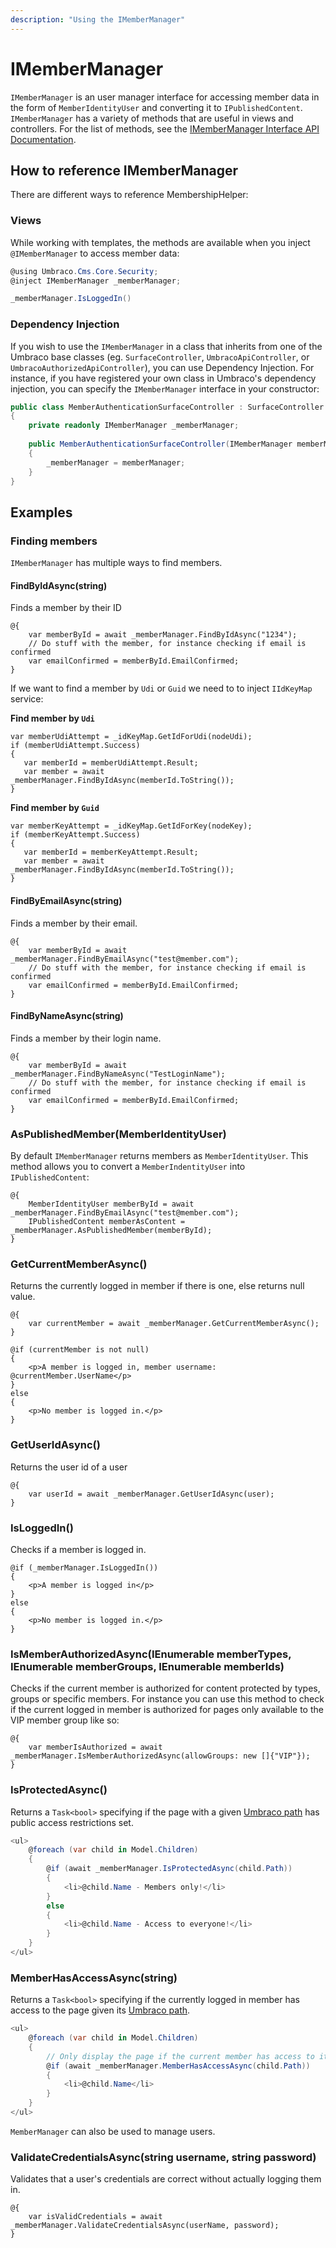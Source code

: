 ```yaml
---
description: "Using the IMemberManager"
---
```


# IMemberManager

`IMemberManager` is an user manager interface for accessing member data in the form of `MemberIdentityUser` and converting it to `IPublishedContent`. `IMemberManager` has a variety of methods that are useful in views and controllers. For the list of methods, see the [IMemberManager Interface API Documentation](https://apidocs.umbraco.com/v9/csharp/api/Umbraco.Cms.Core.Security.IMemberManager.html#methods).

## How to reference IMemberManager

There are different ways to reference MembershipHelper:

### Views

While working with templates, the methods are available when you inject `@IMemberManager` to access member data:

```csharp
@using Umbraco.Cms.Core.Security;
@inject IMemberManager _memberManager;

_memberManager.IsLoggedIn()
```

### Dependency Injection

If you wish to use the `IMemberManager` in a class that inherits from one of the Umbraco base classes (eg. `SurfaceController`, `UmbracoApiController`, or `UmbracoAuthorizedApiController`), you can use Dependency Injection. For instance, if you have registered your own class in Umbraco's dependency injection, you can specify the `IMemberManager` interface in your constructor:

```csharp
public class MemberAuthenticationSurfaceController : SurfaceController
{
    private readonly IMemberManager _memberManager;
    
    public MemberAuthenticationSurfaceController(IMemberManager memberManager)
    {
        _memberManager = memberManager;
    }
}
```

## Examples

### Finding members

`IMemberManager` has multiple ways to find members.

#### FindByIdAsync(string)

Finds a member by their ID

```
@{
    var memberById = await _memberManager.FindByIdAsync("1234");
    // Do stuff with the member, for instance checking if email is confirmed
    var emailConfirmed = memberById.EmailConfirmed;
}
```

If we want to find a member by `Udi` or `Guid` we need to to inject `IIdKeyMap` service:

**Find member by `Udi`**

```
var memberUdiAttempt = _idKeyMap.GetIdForUdi(nodeUdi);
if (memberUdiAttempt.Success)
{
   var memberId = memberUdiAttempt.Result;
   var member = await _memberManager.FindByIdAsync(memberId.ToString());
}
```

**Find member by `Guid`**

```
var memberKeyAttempt = _idKeyMap.GetIdForKey(nodeKey);
if (memberKeyAttempt.Success)
{
   var memberId = memberKeyAttempt.Result;
   var member = await _memberManager.FindByIdAsync(memberId.ToString());
}
```

#### FindByEmailAsync(string)

Finds a member by their email.

```
@{
    var memberById = await _memberManager.FindByEmailAsync("test@member.com");
    // Do stuff with the member, for instance checking if email is confirmed
    var emailConfirmed = memberById.EmailConfirmed;
}
```

#### FindByNameAsync(string)

Finds a member by their login name.

```
@{
    var memberById = await _memberManager.FindByNameAsync("TestLoginName");
    // Do stuff with the member, for instance checking if email is confirmed
    var emailConfirmed = memberById.EmailConfirmed;
}
```

### AsPublishedMember(MemberIdentityUser)

By default `IMemberManager` returns members as `MemberIdentityUser`. This method allows you to convert a `MemberIndentityUser` into `IPublishedContent`:

```
@{
    MemberIdentityUser memberById = await _memberManager.FindByEmailAsync("test@member.com");
    IPublishedContent memberAsContent = _memberManager.AsPublishedMember(memberById);
}
```

### GetCurrentMemberAsync()

Returns the currently logged in member if there is one, else returns null value.

```
@{
    var currentMember = await _memberManager.GetCurrentMemberAsync();
}

@if (currentMember is not null)
{
    <p>A member is logged in, member username: @currentMember.UserName</p>
}
else
{
    <p>No member is logged in.</p>
}
```

### GetUserIdAsync()

Returns the user id of a user

```
@{
	var userId = await _memberManager.GetUserIdAsync(user);
}
```

### IsLoggedIn()

Checks if a member is logged in.

```
@if (_memberManager.IsLoggedIn())
{
    <p>A member is logged in</p>
}
else
{
    <p>No member is logged in.</p>
}
```

### IsMemberAuthorizedAsync(IEnumerable memberTypes, IEnumerable memberGroups, IEnumerable memberIds)

Checks if the current member is authorized for content protected by types, groups or specific members. For instance you can use this method to check if the current logged in member is authorized for pages only available to the VIP member group like so:

```
@{
    var memberIsAuthorized = await _memberManager.IsMemberAuthorizedAsync(allowGroups: new []{"VIP"});
}
```

### IsProtectedAsync()

Returns a `Task<bool>` specifying if the page with a given [Umbraco path](ipublishedcontent/properties.md#path) has public access restrictions set.

```csharp
<ul>
    @foreach (var child in Model.Children)
    {
        @if (await _memberManager.IsProtectedAsync(child.Path))
        {
            <li>@child.Name - Members only!</li>
        }
        else
        {
            <li>@child.Name - Access to everyone!</li>
        }
    }
</ul>
```

### MemberHasAccessAsync(string)

Returns a `Task<bool>` specifying if the currently logged in member has access to the page given its [Umbraco path](ipublishedcontent/properties.md#path).

```csharp
<ul>
    @foreach (var child in Model.Children)
    {
        // Only display the page if the current member has access to it.
        @if (await _memberManager.MemberHasAccessAsync(child.Path))
        {
            <li>@child.Name</li>
        }
    }
</ul>
```

`MemberManager` can also be used to manage users.

### ValidateCredentialsAsync(string username, string password)

Validates that a user's credentials are correct without actually logging them in.

```
@{
	var isValidCredentials = await _memberManager.ValidateCredentialsAsync(userName, password);
}
```
